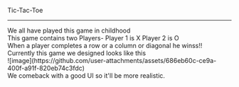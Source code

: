 Tic-Tac-Toe
<hr>
We all have played this game in childhood<br>
This game contains two Players- Player 1 is X Player 2 is O<br>
When a player completes a row or a column or diagonal he winss!!<br>
Currently this game we designed looks like this <br>
![image](https://github.com/user-attachments/assets/686eb60c-ce9a-400f-a91f-820eb74c3fdc) <br>
We comeback with a good UI so it'll be more realistic.
